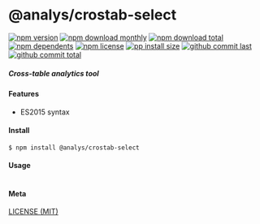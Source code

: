 # @analys/crostab-select

[![npm version][badge-npm-version]][url-npm]
[![npm download monthly][badge-npm-download-monthly]][url-npm]
[![npm download total][badge-npm-download-total]][url-npm]
[![npm dependents][badge-npm-dependents]][url-github]
[![npm license][badge-npm-license]][url-npm]
[![pp install size][badge-pp-install-size]][url-pp]
[![github commit last][badge-github-last-commit]][url-github]
[![github commit total][badge-github-commit-count]][url-github]

[//]: <> (Shields)
[badge-npm-version]: https://flat.badgen.net/npm/cell/@analys/crostab-select
[badge-npm-download-monthly]: https://flat.badgen.net/npm/dm/@analys/crostab-select
[badge-npm-download-total]:https://flat.badgen.net/npm/dt/@analys/crostab-select
[badge-npm-dependents]: https://flat.badgen.net/npm/dependents/@analys/crostab-select
[badge-npm-license]: https://flat.badgen.net/npm/license/@analys/crostab-select
[badge-pp-install-size]: https://flat.badgen.net/packagephobia/install/@analys/crostab-select
[badge-github-last-commit]: https://flat.badgen.net/github/last-commit/hoyeungw/analys
[badge-github-commit-count]: https://flat.badgen.net/github/commits/hoyeungw/analys

[//]: <> (Link)
[url-npm]: https://npmjs.org/package/@analys/crostab-select
[url-pp]: https://packagephobia.now.sh/result?p=@analys/crostab-select
[url-github]: https://github.com/hoyeungw/analys

##### Cross-table analytics tool

#### Features

- ES2015 syntax

#### Install
```console
$ npm install @analys/crostab-select
```

#### Usage
```js
```

#### Meta
[LICENSE (MIT)](/LICENSE)
